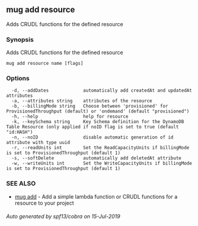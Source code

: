 ## mug add resource

Adds CRUDL functions for the defined resource

### Synopsis

Adds CRUDL functions for the defined resource

```
mug add resource name [flags]
```

### Options

```
  -d, --addDates             automatically add createdAt and updatedAt attributes
  -a, --attributes string    attributes of the resource
  -b, --billingMode string   Choose between 'provisioned' for ProvisionedThroughput (default) or 'ondemand' (default "provisioned")
  -h, --help                 help for resource
  -k, --keySchema string     Key Schema definition for the DynamoDB Table Resource (only applied if noID flag is set to true (default "id:HASH")
  -n, --noID                 disable automatic generation of id attribute with type uuid
  -r, --readUnits int        Set the ReadCapacityUnits if billingMode is set to ProvisionedThroughput (default 1)
  -s, --softDelete           automatically add deletedAt attribute
  -w, --writeUnits int       Set the WriteCapacityUnits if billingMode is set to ProvisionedThroughput (default 1)
```

### SEE ALSO

* [mug add](mug_add.md)	 - Add a simple lambda function or CRUDL functions for a resource to your project

###### Auto generated by spf13/cobra on 15-Jul-2019
